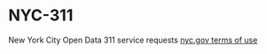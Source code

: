 # NYC-311
New York City Open Data 311 service requests
[nyc.gov terms of use](http://www1.nyc.gov/home/terms-of-use.page)
